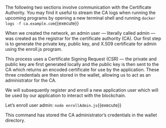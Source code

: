 
The following two sections involve communication with the Certificate Authority. You may find it useful to stream the CA logs when running the upcoming programs by opening a new terminal shell and running `docker logs -f ca.example.com`{{execute}}

When we created the network, an admin user — literally called admin — was created as the registrar for the certificate authority (CA). Our first step is to generate the private key, public key, and X.509 certificate for admin using the enroll.js program. 

This process uses a Certificate Signing Request (CSR) — the private and public key are first generated locally and the public key is then sent to the CA which returns an encoded certificate for use by the application. These three credentials are then stored in the wallet, allowing us to act as an administrator for the CA.

We will subsequently register and enroll a new application user which will be used by our application to interact with the blockchain.

Let’s enroll user admin:
`node enrollAdmin.js`{{execute}}

This command has stored the CA administrator’s credentials in the wallet directory.